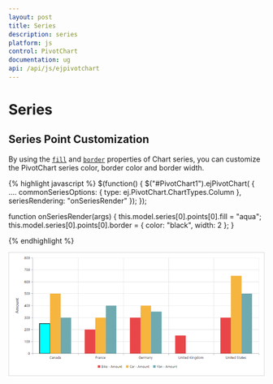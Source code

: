 ```yaml
---
layout: post
title: Series
description: series
platform: js
control: PivotChart
documentation: ug
api: /api/js/ejpivotchart
---
```


# Series

## Series Point Customization
By using the [`fill`](/api/js/ejchart#members:series-fill) and [`border`](/api/js/ejchart#members:series-border) properties of Chart series, you can customize the PivotChart series color, border color and border width.
 
{% highlight javascript %}
$(function()
{
    $("#PivotChart1").ejPivotChart(
    {
        ....
        commonSeriesOptions:
        {
            type: ej.PivotChart.ChartTypes.Column
        },
        seriesRendering: "onSeriesRender"
    });
});

function onSeriesRender(args)
{
    this.model.series[0].points[0].fill = "aqua";
    this.model.series[0].points[0].border = {
        color: "black",
        width: 2
    };
}

{% endhighlight %}

![](Series_images/Series_img1.png)